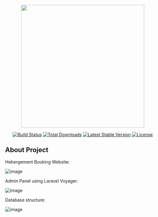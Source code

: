 <p align="center"><a href="https://laravel.com" target="_blank"><img src="https://raw.githubusercontent.com/laravel/art/master/logo-lockup/5%20SVG/2%20CMYK/1%20Full%20Color/laravel-logolockup-cmyk-red.svg" width="400"></a></p>

<p align="center">
<a href="https://travis-ci.org/laravel/framework"><img src="https://travis-ci.org/laravel/framework.svg" alt="Build Status"></a>
<a href="https://packagist.org/packages/laravel/framework"><img src="https://img.shields.io/packagist/dt/laravel/framework" alt="Total Downloads"></a>
<a href="https://packagist.org/packages/laravel/framework"><img src="https://img.shields.io/packagist/v/laravel/framework" alt="Latest Stable Version"></a>
<a href="https://packagist.org/packages/laravel/framework"><img src="https://img.shields.io/packagist/l/laravel/framework" alt="License"></a>
</p>

## About Project
Hebergement Booking Website:

![image](https://user-images.githubusercontent.com/85192175/153531281-a90d2e20-30c6-4af6-8796-70510627e1cb.png)

Admin Panel using Laravel Voyager:

![image](https://user-images.githubusercontent.com/85192175/153531412-8ded2f0f-17b1-496b-9996-8f7f10eccd39.png)

Database structure:

![image](https://user-images.githubusercontent.com/85192175/153531443-d5ce79dd-2570-40f9-be8a-48089d36f917.png)


